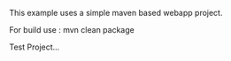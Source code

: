 This example uses a simple maven based webapp project.

For build use : mvn clean package

Test Project...

